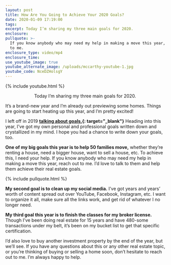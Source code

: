 ```yaml
---
layout: post
title: How Are You Going to Achieve Your 2020 Goals?
date: 2020-01-09 17:19:00
tags:
excerpt: Today I’m sharing my three main goals for 2020.
enclosure:
pullquote: >-
  If you know anybody who may need my help in making a move this year, reach out
  to me.
enclosure_type: video/mp4
enclosure_time:
use_youtube_image: true
youtube_alternate_image: /uploads/mccarthy-youtube-1.jpg
youtube_code: NceDZHolsgY
---
```


{% include youtube.html %}<center>Today I’m sharing my three main goals for 2020.&nbsp;</center>

It’s a brand-new year and I’m already out previewing some homes. Things are going to start heating up this year, and I’m pretty excited\!&nbsp;

I left off in 2019 **[talking about goals.](https://austinvideoblog.com/now-is-the-time-to-think-about-your-goals-for-2020.html){: target="_blank"}** Heading into this year, I’ve got my own personal and professional goals written down and crystallized in my mind. I hope you had a chance to write down your goals, too.&nbsp;

**One of my big goals this year is to help 50 families move,** whether they’re renting a house, need a bigger house, want to sell a house, etc. To achieve this, I need your help. If you know anybody who may need my help in making a move this year, reach out to me. I’d love to talk to them and help them achieve their real estate goals.&nbsp;

{% include pullquote.html %}

**My second goal is to clean up my social media.** I’ve got years and years’ worth of content spread out over YouTube, Facebook, Instagram, etc. I want to organize it all, make sure all the links work, and get rid of whatever I no longer need.&nbsp;

**My third goal this year is to finish the classes for my broker license.** Though I’ve been doing real estate for 15 years and have 480-some transactions under my belt, it’s been on my bucket list to get that specific certification.&nbsp;

I’d also love to buy another investment property by the end of the year, but we’ll see. If you have any questions about this or any other real estate topic, or you’re thinking of buying or selling a home soon, don’t hesitate to reach out to me. I’m always happy to help.